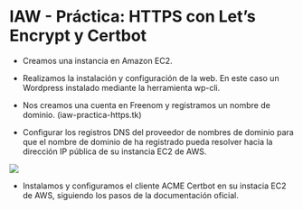 # IAW - Práctica: HTTPS con Let’s Encrypt y Certbot

- Creamos una instancia en Amazon EC2.

- Realizamos la instalación y configuración de la web. En este caso un Wordpress instalado mediante la herramienta wp-cli.

- Nos creamos una cuenta en Freenom y registramos un nombre de dominio. (iaw-practica-https.tk)

- Configurar los registros DNS del proveedor de nombres de dominio para que el nombre de dominio de ha registrado pueda resolver hacia la dirección IP pública de su instancia EC2 de AWS. 

![](https://github.com/desigom/PRACTICA-HTTPS-CON-LETS-ENCRYPT-Y-CERTBOT/blob/main/DNS-dominio.png)

- Instalamos y configuramos el cliente ACME Certbot en su instacia EC2 de AWS, siguiendo los pasos de la documentación oficial.

